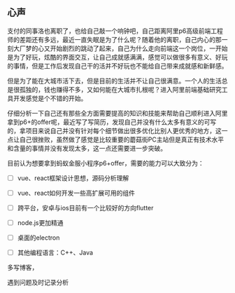 ## 心声

支付的同事洛也离职了，也给自己敲一个响钟吧，自己距离阿里p6高级前端工程师的差距还有多远，最近一直失眠是为了什么呢？随着他的离职，自己内心的那一刻大厂梦的心又开始剧烈的跳动了起来，自己为什么走向前端这一个岗位，一开始是为了好玩，炫酷的界面交互，让自己成就感满满，感觉可以做很多有意义、好玩的事情，但是工作后发现自己干的活并不好玩也不能给自己带来成就感和新鲜感。

但是为了能在大城市活下去，但是目前的生活并不让自己很满意。一个人的生活总是很孤独的，钱也赚得不多，又如何能在大城市扎根呢？进入阿里前端基础研究工具开发感觉是个不错的开始。

仔细分析一下自己还有那些全方面需要提高的知识和技能来帮助自己顺利进入阿里拿到p6+的offer呢，最近写了写简历，发现自己并没有什么太多有意义的可写的，拿项目来说自己并没有针对每个细节做出很多优化比别人更优秀的地方，这一点让自己很挫败，虽然做了感觉是比较重要的蘑菇街PC主站但是真正有技术水平和含量的事情并没有发现太多，这一点还需要进一步突破。


目前认为想要拿到蚂蚁金服小程序p6+offer，需要的能力可以大致分为：

* [ ] vue、react框架设计思想，源码分析理解
* [ ] vue、react如何开发一些高扩展可用的组件
* [ ] 跨平台，安卓与ios目前有一个比较好的方向flutter
* [ ] node.js更加精通
* [ ] 桌面的electron
* [ ] 其他编程语言：C++、Java




多写博客，


遇到问题及时记录分析



